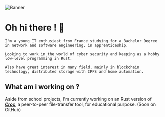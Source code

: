 ![Banner](https://github.com/sven-eliasen/sven-eliasen/blob/main/personal-banner3.png)
# Oh hi there ! 👋
```
I'm a young IT enthusiast from France studying for a Bachelor Degree in network and software engineering, in apprenticeship.

Looking to work in the world of cyber security and keeping as a hobby low-level programming in Rust. 

Also have great interest in many field, mainly in blockchain technology, distributed storage with IPFS and home automation.
```

## What am i working on ?
Aside from school projects, I'm currently working on an Rust version of [***Croc***](https://github.com/schollz/croc), a peer-to-peer file-transfer tool, for educational purpose.
(Soon on GitHub)
